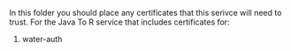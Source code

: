 In this folder you should place any certificates that this serivce will need to trust. For the Java To R service that includes certificates for:

1. water-auth